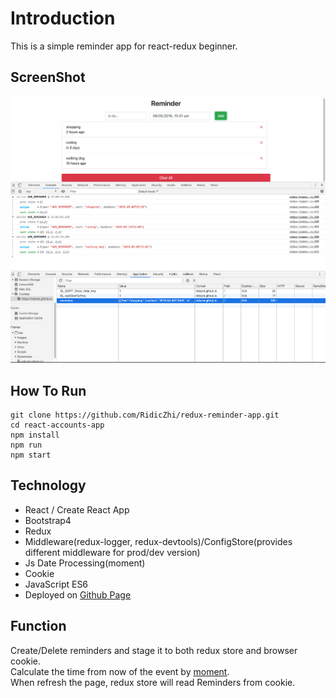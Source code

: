 
# Introduction

This is a simple reminder app for react-redux beginner.

## ScreenShot
![Image text](https://raw.githubusercontent.com/RidicZhi/redux-reminder-app/master/Screen%20Shot%202019-05-08%20at%2010.01.57%20pm.png)
![Image text](https://raw.githubusercontent.com/RidicZhi/redux-reminder-app/master/Screen%20Shot%202019-05-08%20at%2010.02.49%20pm.png)

## How To Run

```
git clone https://github.com/RidicZhi/redux-reminder-app.git
cd react-accounts-app
npm install
npm run
npm start
```

## Technology

* React / Create React App
* Bootstrap4
* Redux
* Middleware(redux-logger, redux-devtools)/ConfigStore(provides different middleware for prod/dev version)
* Js Date Processing(moment)
* Cookie
* JavaScript ES6
* Deployed on [Github Page](https://ridiczhi.github.io/redux-reminder-app)

## Function
Create/Delete reminders and stage it to both redux store and browser cookie.  
Calculate the time from now of the event by [moment](https://momentjs.com/).  
When refresh the page, redux store will read Reminders from cookie.  

